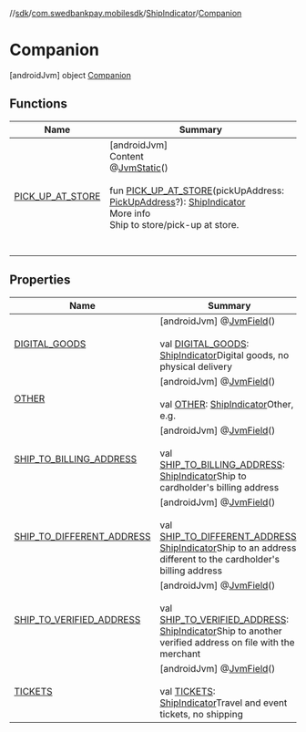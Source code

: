 //[sdk](../../../../index.md)/[com.swedbankpay.mobilesdk](../../index.md)/[ShipIndicator](../index.md)/[Companion](index.md)



# Companion  
 [androidJvm] object [Companion](index.md)   


## Functions  
  
|  Name |  Summary | 
|---|---|
| <a name="com.swedbankpay.mobilesdk/ShipIndicator.Companion/PICK_UP_AT_STORE/#com.swedbankpay.mobilesdk.PickUpAddress?/PointingToDeclaration/"></a>[PICK_UP_AT_STORE](-p-i-c-k_-u-p_-a-t_-s-t-o-r-e.md)| <a name="com.swedbankpay.mobilesdk/ShipIndicator.Companion/PICK_UP_AT_STORE/#com.swedbankpay.mobilesdk.PickUpAddress?/PointingToDeclaration/"></a>[androidJvm]  <br>Content  <br>@[JvmStatic](https://kotlinlang.org/api/latest/jvm/stdlib/kotlin.jvm/-jvm-static/index.html)()  <br>  <br>fun [PICK_UP_AT_STORE](-p-i-c-k_-u-p_-a-t_-s-t-o-r-e.md)(pickUpAddress: [PickUpAddress](../../-pick-up-address/index.md)?): [ShipIndicator](../index.md)  <br>More info  <br>Ship to store/pick-up at store.  <br><br><br>|


## Properties  
  
|  Name |  Summary | 
|---|---|
| <a name="com.swedbankpay.mobilesdk/ShipIndicator.Companion/DIGITAL_GOODS/#/PointingToDeclaration/"></a>[DIGITAL_GOODS](-d-i-g-i-t-a-l_-g-o-o-d-s.md)| <a name="com.swedbankpay.mobilesdk/ShipIndicator.Companion/DIGITAL_GOODS/#/PointingToDeclaration/"></a> [androidJvm] @[JvmField](https://kotlinlang.org/api/latest/jvm/stdlib/kotlin.jvm/-jvm-field/index.html)()  <br>  <br>val [DIGITAL_GOODS](-d-i-g-i-t-a-l_-g-o-o-d-s.md): [ShipIndicator](../index.md)Digital goods, no physical delivery   <br>|
| <a name="com.swedbankpay.mobilesdk/ShipIndicator.Companion/OTHER/#/PointingToDeclaration/"></a>[OTHER](-o-t-h-e-r.md)| <a name="com.swedbankpay.mobilesdk/ShipIndicator.Companion/OTHER/#/PointingToDeclaration/"></a> [androidJvm] @[JvmField](https://kotlinlang.org/api/latest/jvm/stdlib/kotlin.jvm/-jvm-field/index.html)()  <br>  <br>val [OTHER](-o-t-h-e-r.md): [ShipIndicator](../index.md)Other, e.g.   <br>|
| <a name="com.swedbankpay.mobilesdk/ShipIndicator.Companion/SHIP_TO_BILLING_ADDRESS/#/PointingToDeclaration/"></a>[SHIP_TO_BILLING_ADDRESS](-s-h-i-p_-t-o_-b-i-l-l-i-n-g_-a-d-d-r-e-s-s.md)| <a name="com.swedbankpay.mobilesdk/ShipIndicator.Companion/SHIP_TO_BILLING_ADDRESS/#/PointingToDeclaration/"></a> [androidJvm] @[JvmField](https://kotlinlang.org/api/latest/jvm/stdlib/kotlin.jvm/-jvm-field/index.html)()  <br>  <br>val [SHIP_TO_BILLING_ADDRESS](-s-h-i-p_-t-o_-b-i-l-l-i-n-g_-a-d-d-r-e-s-s.md): [ShipIndicator](../index.md)Ship to cardholder's billing address   <br>|
| <a name="com.swedbankpay.mobilesdk/ShipIndicator.Companion/SHIP_TO_DIFFERENT_ADDRESS/#/PointingToDeclaration/"></a>[SHIP_TO_DIFFERENT_ADDRESS](-s-h-i-p_-t-o_-d-i-f-f-e-r-e-n-t_-a-d-d-r-e-s-s.md)| <a name="com.swedbankpay.mobilesdk/ShipIndicator.Companion/SHIP_TO_DIFFERENT_ADDRESS/#/PointingToDeclaration/"></a> [androidJvm] @[JvmField](https://kotlinlang.org/api/latest/jvm/stdlib/kotlin.jvm/-jvm-field/index.html)()  <br>  <br>val [SHIP_TO_DIFFERENT_ADDRESS](-s-h-i-p_-t-o_-d-i-f-f-e-r-e-n-t_-a-d-d-r-e-s-s.md): [ShipIndicator](../index.md)Ship to an address different to the cardholder's billing address   <br>|
| <a name="com.swedbankpay.mobilesdk/ShipIndicator.Companion/SHIP_TO_VERIFIED_ADDRESS/#/PointingToDeclaration/"></a>[SHIP_TO_VERIFIED_ADDRESS](-s-h-i-p_-t-o_-v-e-r-i-f-i-e-d_-a-d-d-r-e-s-s.md)| <a name="com.swedbankpay.mobilesdk/ShipIndicator.Companion/SHIP_TO_VERIFIED_ADDRESS/#/PointingToDeclaration/"></a> [androidJvm] @[JvmField](https://kotlinlang.org/api/latest/jvm/stdlib/kotlin.jvm/-jvm-field/index.html)()  <br>  <br>val [SHIP_TO_VERIFIED_ADDRESS](-s-h-i-p_-t-o_-v-e-r-i-f-i-e-d_-a-d-d-r-e-s-s.md): [ShipIndicator](../index.md)Ship to another verified address on file with the merchant   <br>|
| <a name="com.swedbankpay.mobilesdk/ShipIndicator.Companion/TICKETS/#/PointingToDeclaration/"></a>[TICKETS](-t-i-c-k-e-t-s.md)| <a name="com.swedbankpay.mobilesdk/ShipIndicator.Companion/TICKETS/#/PointingToDeclaration/"></a> [androidJvm] @[JvmField](https://kotlinlang.org/api/latest/jvm/stdlib/kotlin.jvm/-jvm-field/index.html)()  <br>  <br>val [TICKETS](-t-i-c-k-e-t-s.md): [ShipIndicator](../index.md)Travel and event tickets, no shipping   <br>|

